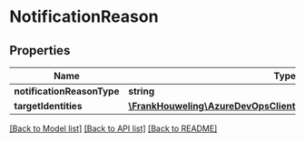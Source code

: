 # NotificationReason

## Properties
Name | Type | Description | Notes
------------ | ------------- | ------------- | -------------
**notificationReasonType** | **string** |  | [optional] 
**targetIdentities** | [**\FrankHouweling\AzureDevOpsClient\Notification\Model\IdentityRef[]**](IdentityRef.md) |  | [optional] 

[[Back to Model list]](../README.md#documentation-for-models) [[Back to API list]](../README.md#documentation-for-api-endpoints) [[Back to README]](../README.md)


